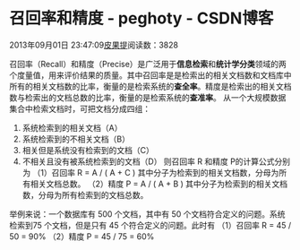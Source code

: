 
# 召回率和精度 - peghoty - CSDN博客


2013年09月01日 23:47:09[皮果提](https://me.csdn.net/peghoty)阅读数：3828


召回率（Recall）和精度（Precise）是广泛用于**信息检索**和**统计学分类**领域的两个度量值，用来评价结果的质量。其中召回率是是检索出的相关文档数和文档库中所有的相关文档数的比率，衡量的是检索系统的**查全率**。精度是检索出的相关文档数与检索出的文档总数的比率，衡量的是检索系统的**查准率**。
从一个大规模数据集合中检索文档时，可把文档分成四组：
1. 系统检索到的相关文档（A）
2. 系统检索到的不相关文档（B）
3. 相关但是系统没有检索到的文档（C）
4. 不相关且没有被系统检索到的文档（D）
则召回率 R 和精度 P的计算公式分别为
（1）召回率
R = A / ( A + C )
其中分子为检索到的相关文档数，分母为所有相关文档总数。
（2）精度
P = A / ( A + B )
其中分子为检索到的相关文档数，分母为所有检索到的文档总数。

举例来说：一个数据库有 500 个文档，其中有 50 个文档符合定义的问题。系统检索到75 个文档，但是只有 45 个符合定义的问题。此时有
（1）召回率
R = 45 / 50 = 90%
（2）精度
P = 45 / 75 = 60%


